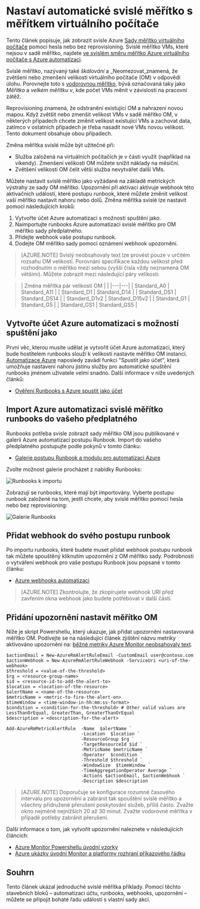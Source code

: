 <properties
    pageTitle="Svisle měřítko Azure virtuálního počítače měřítko sady | Microsoft Azure"
    description="Jak svisle měřítko virtuálního počítače v odpovědi na sledování oznámení s automatizaci Azure"
    services="virtual-machine-scale-sets"
    documentationCenter=""
    authors="gbowerman"
    manager="madhana"
    editor=""
    tags="azure-resource-manager"/>

<tags
    ms.service="virtual-machine-scale-sets"
    ms.workload="infrastructure-services"
    ms.tgt_pltfrm="vm-multiple"
    ms.devlang="na"
    ms.topic="article"
    ms.date="08/03/2016"
    ms.author="guybo"/>

# <a name="vertical-autoscale-with-virtual-machine-scale-sets"></a>Nastaví automatické svislé měřítko s měřítkem virtuálního počítače

Tento článek popisuje, jak zobrazit svisle Azure [Sady měřítko virtuálního počítače](https://azure.microsoft.com/services/virtual-machine-scale-sets/) pomocí hesla nebo bez reprovisioning. Svislé měřítko VMs, které nejsou v sadě měřítko, najdete [ve svislém směru měřítko Azure virtuálního počítače s Azure automatizaci](../virtual-machines/virtual-machines-windows-vertical-scaling-automation.md).

Svislé měřítko, nazývaný také _škálování_ a _Neomezovat_znamená, že zvětšení nebo zmenšení velikosti virtuálního počítače (OM) v odpovědi úlohu. Porovnejte toto s [vodorovnou měřítko](./virtual-machine-scale-sets-autoscale-overview.md), bývá označovaná taky jako _Měřítko_ a _velkém měřítku v_, kde počet VMs měnit v závislosti na pracovní zátěž.

Reprovisioning znamená, že odstranění existující OM a nahrazení novou mapou. Když zvětšit nebo zmenšit velikost VMs v sadě měřítko OM, v některých případech chcete změnit velikost existující VMs a zachovat data, zatímco v ostatních případech je třeba nasadit nové VMs novou velikost. Tento dokument obsahuje obou případech.

Změna měřítka svislé může být užitečné při:

- Služba založená na virtuálních počítačích je v části využít (například na víkendy). Zmenšení velikosti OM můžete snížit náklady na měsíční.
- Zvětšení velikosti OM čelit větší služba nevytvářet další VMs.

Můžete nastavit svislé měřítko jako vyžádané na základě metrických výstrahy ze sady OM měřítko. Upozornění při aktivaci aktivuje webhook této aktivačních událostí, které postupu runbook, které můžete změnit velikost vaší měřítko nastavit nahoru nebo dolů. Změna měřítka svislé lze nastavit pomocí následujících kroků:

1. Vytvořte účet Azure automatizaci s možností spuštění jako.
2. Naimportujte runbooks Azure automatizaci svislé měřítko pro OM měřítko sady předplatného.
3. Přidejte webhook vaše postupu runbook.
4. Dodejte OM měřítko sady pomocí oznámení webhook upozornění.

> [AZURE.NOTE] Svislý neobsahovaly text lze provést pouze v určitém rozsahu OM velikostí. Porovnání specifikace každou velikost před rozhodnutím o měřítko mezi sebou (vyšší čísla vždy neznamená OM většími). Můžete zobrazit mezi následující páry velikosti:

>| Změna měřítka pár velikosti OM |   |
|---|---|
|  Standard_A0 | Standard_A11 |
|  Standard_D1 |  Standard_D14 |
|  Standard_DS1 |  Standard_DS14 |
|  Standard_D1v2 |  Standard_D15v2 |
|  Standard_G1 |  Standard_G5 |
|  Standard_GS1 |  Standard_GS5 |

## <a name="create-an-azure-automation-account-with-run-as-capability"></a>Vytvořte účet Azure automatizaci s možností spuštění jako

První věc, kterou musíte udělat je vytvořit účet Azure automatizaci, který bude hostitelem runbooks slouží k velikosti nastavte měřítko OM instancí. [Automatizace Azure](https://azure.microsoft.com/services/automation/) naposledy zavádí funkci "Spustit jako účet", která umožňuje nastavení nahoru jistinu služby pro automatické spuštění runbooks jménem uživatele velmi snadno. Další informace v níže uvedených článků:

* [Ověření Runbooks s Azure spustit jako účet](../automation/automation-sec-configure-azure-runas-account.md)

## <a name="import-azure-automation-vertical-scale-runbooks-into-your-subscription"></a>Import Azure automatizaci svislé měřítko runbooks do vašeho předplatného

Runbooks potřeba svisle zobrazit sady měřítko OM jsou publikované v galerii Azure automatizaci postupu Runbook. Import do vašeho předplatného postupujte podle pokynů v tomto článku:

* [Galerie postupu Runbook a modulu pro automatizaci Azure](../automation/automation-runbook-gallery.md)

Zvolte možnost galerie procházet z nabídky Runbooks:

![Runbooks k importu][runbooks]

Zobrazují se runbooks, které mají být importovány. Vyberte postupu runbook založené na tom, jestli chcete, aby svislé měřítko pomocí hesla nebo bez reprovisioning:

![Galerie Runbooks][gallery]

## <a name="add-a-webhook-to-your-runbook"></a>Přidat webhook do svého postupu runbook

Po importu runbooks, které budete muset přidat webhook postupu runbook tak můžete spouštěný kliknutím upozornění z OM měřítko sady. Podrobnosti o vytváření webhook pro vaše postupu Runbook jsou popsané v tomto článku:

* [Azure webhooks automatizaci](../automation/automation-webhooks.md)

> [AZURE.NOTE] Zkontrolujte, že zkopírujete webhook URI před zavřením okna webhook jako budete potřebovat v další části.

## <a name="add-an-alert-to-your-vm-scale-set"></a>Přidání upozornění nastavit měřítko OM

Níže je skript Powershellu, který ukazuje, jak přidat upozornění nastavovaná měřítko OM. Podívejte se na následující článek zjištění názvu metriky aktivováno upozornění na: [běžné metriky Azure Monitor neobsahovaly text](../monitoring-and-diagnostics/insights-autoscale-common-metrics.md).

```
$actionEmail = New-AzureRmAlertRuleEmail -CustomEmail user@contoso.com
$actionWebhook = New-AzureRmAlertRuleWebhook -ServiceUri <uri-of-the-webhook>
$threshold = <value-of-the-threshold>
$rg = <resource-group-name>
$id = <resource-id-to-add-the-alert-to>
$location = <location-of-the-resource>
$alertName = <name-of-the-resource>
$metricName = <metric-to-fire-the-alert-on>
$timeWindow = <time-window-in-hh:mm:ss-format>
$condition = <condition-for-the-threshold> # Other valid values are LessThanOrEqual, GreaterThan, GreaterThanOrEqual
$description = <description-for-the-alert>

Add-AzureRmMetricAlertRule  -Name  $alertName `
                            -Location  $location `
                            -ResourceGroup $rg `
                            -TargetResourceId $id `
                            -MetricName $metricName `
                            -Operator  $condition `
                            -Threshold $threshold `
                            -WindowSize  $timeWindow `
                            -TimeAggregationOperator Average `
                            -Actions $actionEmail, $actionWebhook `
                            -Description $description
```

> [AZURE.NOTE] Doporučuje se konfigurace rozumné časového intervalu pro upozornění a zabránit tak spouštění svislé měřítko a všechny přidružené přerušení poskytování služeb, příliš často. Zvažte okno nejméně nejnižších 20 až 30 minut. Zvažte vodorovné měřítka v případě potřeby zabránit přerušení.

Další informace o tom, jak vytvořit upozornění naleznete v následujících článcích:

* [Azure Monitor Powershellu úvodní vzorky](../monitoring-and-diagnostics/insights-powershell-samples.md)
* [Azure ukázky úvodní Monitor a platformy rozhraní příkazového řádku](../monitoring-and-diagnostics/insights-cli-samples.md)

## <a name="summary"></a>Souhrn

Tento článek ukázal jednoduché svislé měřítka příklady. Pomocí těchto stavebních bloků – automatizaci účtu, runbooks, webhooks, upozornění – můžete se připojit bohaté řadu událostí s vlastní sady akcí.

[runbooks]: ./media/virtual-machine-scale-sets-vertical-scale-reprovision/runbooks.png
[gallery]: ./media/virtual-machine-scale-sets-vertical-scale-reprovision/runbooks-gallery.png
